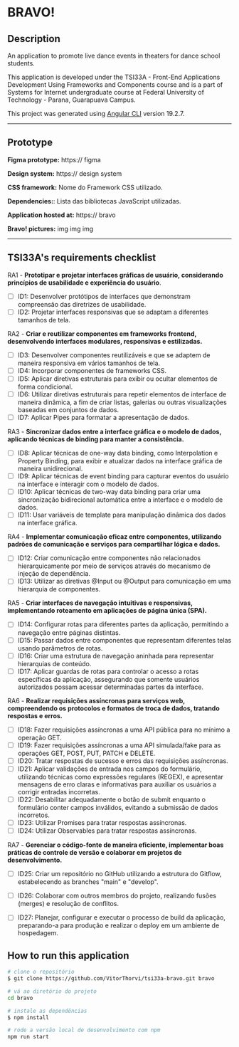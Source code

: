 # BRAVO!

## Description
An application to promote live dance events in theaters for dance school students. 

This application is developed under the TSI33A - Front-End Applications Development Using Frameworks and Components course and is a part of Systems for Internet undergraduate course at Federal University of Technology - Parana, Guarapuava Campus.

This project was generated using [Angular CLI](https://github.com/angular/angular-cli) version 19.2.7.

---

## Prototype

[//]: # (todo add figma prototype link)
**Figma prototype:** https:// figma

[//]: # (todo add design system link )
**Design system:** https:// design system

[//]: # (todo define a css framework)
**CSS framework:** Nome do Framework CSS utilizado.

[//]: # (todo LAST : copy dependencies from package.json file)
**Dependencies:**: Lista das bibliotecas JavaScript utilizadas.

[//]: # (todo LAST : add URL to application)
**Application hosted at:** https:// bravo 

[//]: # (todo LAST : add images from the application)
**Bravo! pictures:** img img img

---

## TSI33A's requirements checklist


RA1 - **Prototipar e projetar interfaces gráficas de usuário, considerando princípios de usabilidade e experiência do usuário**.

- [ ] ID1: Desenvolver protótipos de interfaces que demonstram compreensão das diretrizes de usabilidade.
- [ ] ID2: Projetar interfaces responsivas que se adaptam a diferentes tamanhos de tela.

RA2 - **Criar e reutilizar componentes em frameworks frontend, desenvolvendo interfaces modulares, responsivas e estilizadas.**

- [ ] ID3: Desenvolver componentes reutilizáveis e que se adaptem de maneira responsiva em vários tamanhos de tela.
- [ ] ID4: Incorporar componentes de frameworks CSS.
- [ ] ID5: Aplicar diretivas estruturais para exibir ou ocultar elementos de forma condicional.
- [ ] ID6: Utilizar diretivas estruturais para repetir elementos de interface de maneira dinâmica, a fim de criar listas, galerias ou outras visualizações baseadas em conjuntos de dados.
- [ ] ID7: Aplicar Pipes para formatar a apresentação de dados.

RA3 - **Sincronizar dados entre a interface gráfica e o modelo de dados, aplicando técnicas de binding para manter a consistência.**

- [ ] ID8: Aplicar técnicas de one-way data binding, como Interpolation e Property Binding, para exibir e atualizar dados na interface gráfica de maneira unidirecional.
- [ ] ID9: Aplicar técnicas de event binding para capturar eventos do usuário na interface e interagir com o modelo de dados.
- [ ] ID10: Aplicar técnicas de two-way data binding para criar uma sincronização bidirecional automática entre a interface e o modelo de dados.
- [ ] ID11: Usar variáveis de template para manipulação dinâmica dos dados na interface gráfica.

RA4 - **Implementar comunicação eficaz entre componentes, utilizando padrões de comunicação e serviços para compartilhar lógica e dados.**

- [ ] ID12: Criar comunicação entre componentes não relacionados hierarquicamente por meio de serviços através do mecanismo de injeção de dependência.
- [ ] ID13: Utilizar as diretivas @Input ou @Output para comunicação em uma hierarquia de componentes.

RA5 - **Criar interfaces de navegação intuitivas e responsivas, implementando roteamento em aplicações de página única (SPA).**

- [ ] ID14: Configurar rotas para diferentes partes da aplicação, permitindo a navegação entre páginas distintas.
- [ ] ID15: Passar dados entre componentes que representam diferentes telas usando parâmetros de rotas.
- [ ] ID16: Criar uma estrutura de navegação aninhada para representar hierarquias de conteúdo.
- [ ] ID17: Aplicar guardas de rotas para controlar o acesso a rotas específicas da aplicação, assegurando que somente usuários autorizados possam acessar determinadas partes da interface.

RA6 - **Realizar requisições assíncronas para serviços web, compreendendo os protocolos e formatos de troca de dados, tratando respostas e erros.**

- [ ] ID18: Fazer requisições assíncronas a uma API pública para no mínimo a operação GET.
- [ ] ID19: Fazer requisições assíncronas a uma API simulada/fake para as operações GET, POST, PUT, PATCH e DELETE.
- [ ] ID20: Tratar respostas de sucesso e erros das requisições assíncronas.
- [ ] ID21: Aplicar validações de entrada nos campos do formulário, utilizando técnicas como expressões regulares (REGEX), e apresentar mensagens de erro claras e informativas para auxiliar os usuários a corrigir entradas incorretas.
- [ ] ID22: Desabilitar adequadamente o botão de submit enquanto o formulário conter campos inválidos, evitando a submissão de dados incorretos.
- [ ] ID23: Utilizar Promises para tratar respostas assíncronas.
- [ ] ID24: Utilizar Observables para tratar respostas assíncronas.

RA7 - **Gerenciar o código-fonte de maneira eficiente, implementar boas práticas de controle de versão e colaborar em projetos de desenvolvimento.**

- [ ] ID25: Criar um repositório no GitHub utilizando a estrutura do Gitflow, estabelecendo as branches "main" e "develop".
- [ ] ID26: Colaborar com outros membros do projeto, realizando fusões (merges) e resolução de conflitos.
- [ ] ID27: Planejar, configurar e executar o processo de build da aplicação, preparando-a para produção e realizar o deploy em um ambiente de hospedagem.




## How to run this application

```bash
# clone o repositório
$ git clone https://github.com/VitorThorvi/tsi33a-bravo.git bravo

# vá ao diretório do projeto
cd bravo

# instale as dependências
$ npm install

# rode a versão local de desenvolvimento com npm
npm run start

```


